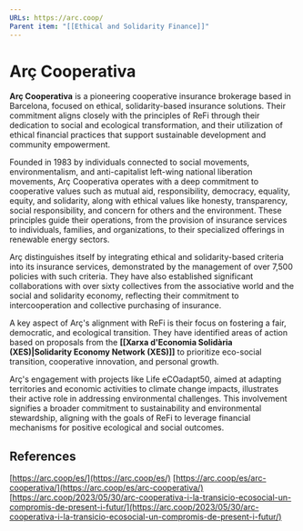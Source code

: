 ```yaml
---
URLs: https://arc.coop/
Parent item: "[[Ethical and Solidarity Finance]]"
---
```

# Arç Cooperativa

**Arç Cooperativa** is a pioneering cooperative insurance brokerage based in Barcelona, focused on ethical, solidarity-based insurance solutions. Their commitment aligns closely with the principles of ReFi through their dedication to social and ecological transformation, and their utilization of ethical financial practices that support sustainable development and community empowerment.

Founded in 1983 by individuals connected to social movements, environmentalism, and anti-capitalist left-wing national liberation movements, Arç Cooperativa operates with a deep commitment to cooperative values such as mutual aid, responsibility, democracy, equality, equity, and solidarity, along with ethical values like honesty, transparency, social responsibility, and concern for others and the environment. These principles guide their operations, from the provision of insurance services to individuals, families, and organizations, to their specialized offerings in renewable energy sectors.

Arç distinguishes itself by integrating ethical and solidarity-based criteria into its insurance services, demonstrated by the management of over 7,500 policies with such criteria. They have also established significant collaborations with over sixty collectives from the associative world and the social and solidarity economy, reflecting their commitment to intercooperation and collective purchasing of insurance.

A key aspect of Arç's alignment with ReFi is their focus on fostering a fair, democratic, and ecological transition. They have identified areas of action based on proposals from the **[[Xarxa d'Economia Solidària (XES)|Solidarity Economy Network (XES)]]** to prioritize eco-social transition, cooperative innovation, and personal growth.

Arç's engagement with projects like Life eCOadapt50, aimed at adapting territories and economic activities to climate change impacts, illustrates their active role in addressing environmental challenges. This involvement signifies a broader commitment to sustainability and environmental stewardship, aligning with the goals of ReFi to leverage financial mechanisms for positive ecological and social outcomes.

## References

[https://arc.coop/es/](https://arc.coop/es/)
[https://arc.coop/es/arc-cooperativa/](https://arc.coop/es/arc-cooperativa/)
[https://arc.coop/2023/05/30/arc-cooperativa-i-la-transicio-ecosocial-un-compromis-de-present-i-futur/](https://arc.coop/2023/05/30/arc-cooperativa-i-la-transicio-ecosocial-un-compromis-de-present-i-futur/)